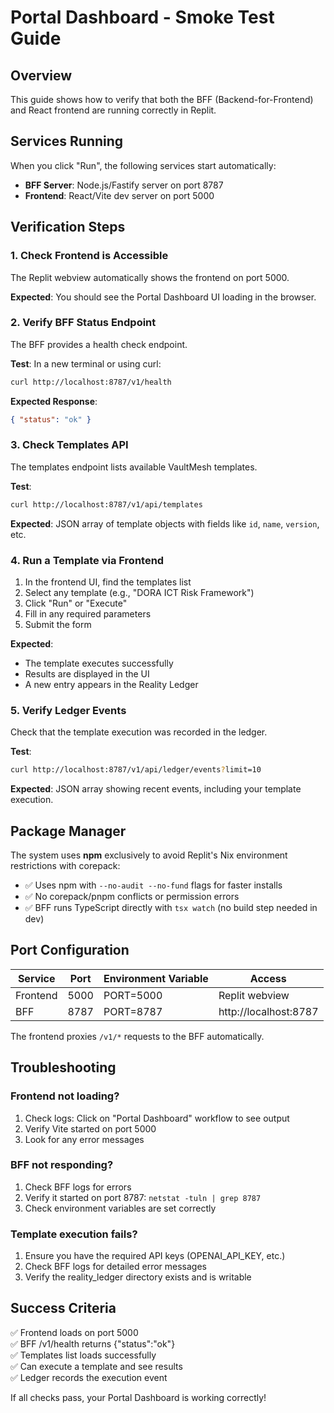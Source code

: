 # Portal Dashboard - Smoke Test Guide

## Overview

This guide shows how to verify that both the BFF (Backend-for-Frontend) and React frontend are running correctly in Replit.

## Services Running

When you click "Run", the following services start automatically:

- **BFF Server**: Node.js/Fastify server on port 8787
- **Frontend**: React/Vite dev server on port 5000

## Verification Steps

### 1. Check Frontend is Accessible

The Replit webview automatically shows the frontend on port 5000.

**Expected**: You should see the Portal Dashboard UI loading in the browser.

### 2. Verify BFF Status Endpoint

The BFF provides a health check endpoint.

**Test**: In a new terminal or using curl:

```bash
curl http://localhost:8787/v1/health
```

**Expected Response**:

```json
{ "status": "ok" }
```

### 3. Check Templates API

The templates endpoint lists available VaultMesh templates.

**Test**:

```bash
curl http://localhost:8787/v1/api/templates
```

**Expected**: JSON array of template objects with fields like `id`, `name`, `version`, etc.

### 4. Run a Template via Frontend

1. In the frontend UI, find the templates list
2. Select any template (e.g., "DORA ICT Risk Framework")
3. Click "Run" or "Execute"
4. Fill in any required parameters
5. Submit the form

**Expected**:

- The template executes successfully
- Results are displayed in the UI
- A new entry appears in the Reality Ledger

### 5. Verify Ledger Events

Check that the template execution was recorded in the ledger.

**Test**:

```bash
curl http://localhost:8787/v1/api/ledger/events?limit=10
```

**Expected**: JSON array showing recent events, including your template execution.

## Package Manager

The system uses **npm** exclusively to avoid Replit's Nix environment restrictions with corepack:

- ✅ Uses npm with `--no-audit --no-fund` flags for faster installs
- ✅ No corepack/pnpm conflicts or permission errors
- ✅ BFF runs TypeScript directly with `tsx watch` (no build step needed in dev)

## Port Configuration

| Service  | Port | Environment Variable | Access                |
| -------- | ---- | -------------------- | --------------------- |
| Frontend | 5000 | PORT=5000            | Replit webview        |
| BFF      | 8787 | PORT=8787            | http://localhost:8787 |

The frontend proxies `/v1/*` requests to the BFF automatically.

## Troubleshooting

### Frontend not loading?

1. Check logs: Click on "Portal Dashboard" workflow to see output
2. Verify Vite started on port 5000
3. Look for any error messages

### BFF not responding?

1. Check BFF logs for errors
2. Verify it started on port 8787: `netstat -tuln | grep 8787`
3. Check environment variables are set correctly

### Template execution fails?

1. Ensure you have the required API keys (OPENAI_API_KEY, etc.)
2. Check BFF logs for detailed error messages
3. Verify the reality_ledger directory exists and is writable

## Success Criteria

✅ Frontend loads on port 5000  
✅ BFF /v1/health returns {"status":"ok"}  
✅ Templates list loads successfully  
✅ Can execute a template and see results  
✅ Ledger records the execution event

If all checks pass, your Portal Dashboard is working correctly!
